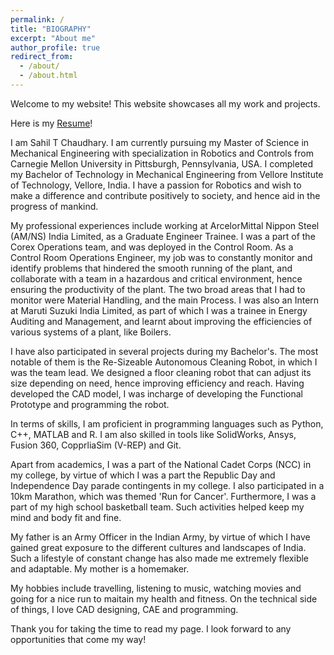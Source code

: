 ```yaml
---
permalink: /
title: "BIOGRAPHY"
excerpt: "About me"
author_profile: true
redirect_from: 
  - /about/
  - /about.html
---
```


Welcome to my website! This website showcases all my work and projects.

Here is my [Resume](http://sahiltchaudhary.github.io/files/Resume.pdf)!

I am Sahil T Chaudhary. I am currently pursuing my Master of Science in Mechanical Engineering with specialization in Robotics and Controls from Carnegie Mellon University in Pittsburgh, Pennsylvania, USA. I completed my Bachelor of Technology in Mechanical Engineering from Vellore Institute of Technology, Vellore, India.  I have a passion for Robotics and wish to make a difference and contribute positively to society, and hence aid in the progress of mankind.

My professional experiences include working at ArcelorMittal Nippon Steel (AM/NS) India Limited, as a Graduate Engineer Trainee. I was a part of the Corex Operations team, and was deployed in the Control Room. As a Control Room Operations Engineer, my job was to constantly monitor and identify problems that hindered the smooth running of the plant, and collaborate with a team in a hazardous and critical environment, hence ensuring the productivity of the plant. The two broad areas that I had to monitor were Material Handling, and the main Process. I was also an Intern at Maruti Suzuki India Limited, as part of which I was a trainee in Energy Auditing and Management, and learnt about improving the efficiencies of various systems of a plant, like Boilers. 

I have also participated in several projects during my Bachelor's. The most notable of them is the Re-Sizeable Autonomous Cleaning Robot, in which I was the team lead. We designed a floor cleaning robot that can adjust its size depending on need, hence improving efficiency and reach. Having developed the CAD model, I was incharge of developing the Functional Prototype and programming the robot.

In terms of skills, I am proficient in programming languages such as Python, C++, MATLAB and R. I am also skilled in tools like SolidWorks, Ansys, Fusion 360, CopprliaSim (V-REP) and Git.

Apart from academics, I was a part of the National Cadet Corps (NCC) in my college, by virtue of which I was a part the Republic Day and Independence Day parade contingents in my college. I also participated in a 10km Marathon, which was themed 'Run for Cancer'. Furthermore, I was a part of my high school basketball team. Such activities helped keep my mind and body fit and fine.

My father is an Army Officer in the Indian Army, by virtue of which I have gained great exposure to the different cultures and landscapes of India. Such a lifestyle of constant change has also made me extremely flexible and adaptable. My mother is a homemaker.

My hobbies include travelling, listening to music, watching movies and going for a nice run to maitain my health and fitness. On the technical side of things, I love CAD designing, CAE and programming. 

Thank you for taking the time to read my page. I look forward to any opportunities that come my way!
